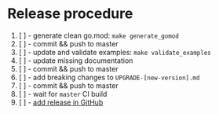 # Release procedure

1. [ ] - generate clean go.mod: `make generate_gomod`
2. [ ] - commit && push to master
3. [ ] - update and validate examples: `make validate_examples`
4. [ ] - update missing documentation
5. [ ] - commit && push to master
6. [ ] - add breaking changes to `UPGRADE-[new-version].md`
7. [ ] - commit && push to master
8. [ ] - wait for `master` CI build
9. [ ] - [add release in GitHub](https://github.com/ThreeDotsLabs/watermill/releases)
